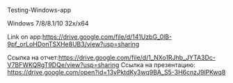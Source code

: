 Testing-Windows-app

Windows 7/8/8.1/10 32x/x64

Link on app:https://drive.google.com/file/d/141UzbG_0lB-9pf_orLoHDonTSXHe8UB3/view?usp=sharing

Ссылка на отчет:https://drive.google.com/file/d/1_NXo1RJhb_JYTA3Dc-V7BFWKQRgT9DQe/view?usp=sharing
Ссылка на презентацию: https://drive.google.com/open?id=13vPktdKy3wq9BA_S5-3H6cnzJ9lPKwq8
